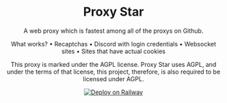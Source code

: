 <div align='center'>

# Proxy Star
A web proxy which is fastest among all of the proxys on Github.

What works?
• Recaptchas
• Discord with login credentials 
• Websocket sites
• Sites that have actual cookies

This proxy is marked under the AGPL license.
Proxy Star uses AGPL, and under the terms of that license, this project, therefore, is also required to be licensed under AGPL.
<script src="https://example.com/example-framework.js" crossorigin="anonymous"></script>
  
[![Deploy on Railway](https://railway.app/button.svg)](https://railway.app/template/pTe4mb?referralCode=R3UkeC)
